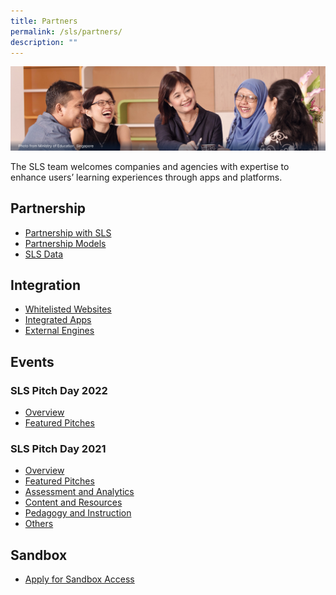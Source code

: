 ```yaml
---
title: Partners
permalink: /sls/partners/
description: ""
---
```

<img alt="Partners Hero" src="/images/3Partners/Partners%20Hero.png">
<p>The SLS team welcomes companies and agencies with expertise to enhance users’ learning experiences through apps and platforms.</p>

<h2>Partnership</h2>
<ul>
  <li><a target="_blank" href="/partners/partnership/partnership-with-sls/">Partnership with SLS</a></li>
  <li><a target="_blank" href="/partners/partnership/partnership-models/">Partnership Models</a></li>
  <li><a target="_blank" href="/partners/partnership/sls-data/">SLS Data</a></li>
</ul>

<h2>Integration</h2>
<ul>
  <li><a target="_blank" href="/partners/integration/whitelisted-websites/">Whitelisted Websites</a></li>
  <li><a target="_blank" href="/partners/integration/integrated-apps/">Integrated Apps</a></li>
  <li><a target="_blank" href="/partners/integration/external-engines/">External Engines</a></li>
</ul>

<h2>Events</h2>
<h3>SLS Pitch Day 2022</h3>
<ul>
  <li><a target="_blank" href="/partners/events/sls-pitch-day-2022/">Overview</a></li>
  <li><a target="_blank" href="/partners/Events/featured-pitches-2022/">Featured Pitches</a></li>
</ul>
<h3>SLS Pitch Day 2021</h3>
<ul>
  <li><a target="_blank" href="/partners/events/sls-pitch-day-2021/">Overview</a></li>
  <li><a target="_blank" href="/partners/Events/slspitchday2021/">Featured Pitches</a></li>
  <li><a target="_blank" href="/partners/events/assessment-and-analytics-2021/">Assessment and Analytics</a></li>
  <li><a target="_blank" href="/partners/events/content-and-resources-2021/">Content and Resources</a></li>
  <li><a target="_blank" href="/partners/events/pedagogy-and-instruction-2021/">Pedagogy and Instruction</a></li>
  <li><a target="_blank" href="/partners/events/others-2021/">Others</a></li>
</ul>

<h2>Sandbox</h2>
<ul>
  <li><a target="_blank" href="/partners/sandbox/">Apply for Sandbox Access</a></li>
</ul>